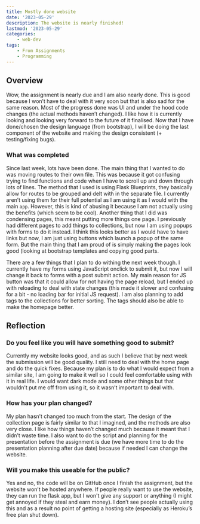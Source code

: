 ```yaml
---
title: Mostly done website
date: '2023-05-29'
description: The website is nearly finished!
lastmod: '2023-05-29'
categories:
    - web-dev
tags:
    - From Assignments
    - Programming
---
```


## Overview

Wow, the assignment is nearly due and I am also nearly done. This is good because I won’t have to deal with it very soon but that is also sad for the same reason. Most of the progress done was UI and under the hood code changes (the actual methods haven’t changed). I like how it is currently looking and looking very forward to the future of it finalised. Now that I have done/chosen the design language (from bootstrap), I will be doing the last component of the website and making the design consistent (+ testing/fixing bugs).

### What was completed

Since last week, lots have been done. The main thing that I wanted to do was moving routes to their own file. This was because it got confusing trying to find functions and code when I have to scroll up and down through lots of lines. The method that I used is using Flask Blueprints, they basically allow for routes to be grouped and delt with in the separate file. I currently aren’t using them for their full potential as I am using it as I would with the main `app`. However, this is kind of abusing it because I am not actually using the benefits (which seem to be cool). Another thing that I did was condensing pages, this meant putting more things one page. I previously had different pages to add things to collections, but now I am using popups with forms to do it instead. I think this looks better as I would have to have links but now, I am just using buttons which launch a popup of the same form. But the main thing that I am proud of is simply making the pages look good (looking at bootstrap templates and copying good parts.

There are a few things that I plan to do withing the next week though. I currently have my forms using JavaScript onclick to submit it, but now I will change it back to forms with a post submit action. My main reason for JS button was that it could allow for not having the page reload, but I ended up with reloading to deal with state changes (this made it slower and confusing for a bit - no loading bar for initial JS request). I am also planning to add tags to the collections for better sorting. The tags should also be able to make the homepage better.

## Reflection

### Do you feel like you will have something good to submit?

Currently my website looks good, and as such I believe that by next week the submission will be good quality. I still need to deal with the home page and do the quick fixes. Because my plan is to do what I would expect from a similar site, I am going to make it well so I could feel comfortable using with it in real life. I would want dark mode and some other things but that wouldn’t put me off from using it, so it wasn’t important to deal with.

### How has your plan changed?

My plan hasn’t changed too much from the start. The design of the collection page is fairly similar to that I imagined, and the methods are also very close. I like how things haven’t changed much because it meant that I didn’t waste time. I also want to do the script and planning for the presentation before the assignment is due (we have more time to do the presentation planning after due date) because if needed I can change the website.

### Will you make this useable for the public?

Yes and no, the code will be on GitHub once I finish the assignment, but the website won’t be hosted anywhere. If people really want to use the website, they can run the flask app, but I won't give any support or anything (I might get annoyed if they steal and earn money). I don’t see people actually using this and as a result no point of getting a hosting site (especially as Heroku’s free plan shut down).